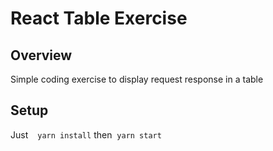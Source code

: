 # React Table Exercise

## Overview

Simple coding exercise to display request response in a table

## Setup

Just &nbsp;``` yarn install``` then &nbsp;``` yarn start ```